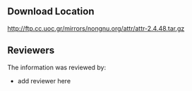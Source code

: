 ## Download Location

http://ftp.cc.uoc.gr/mirrors/nongnu.org/attr/attr-2.4.48.tar.gz

## Reviewers

The information was reviewed by:

* add reviewer here